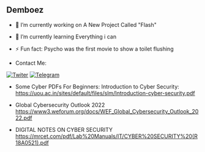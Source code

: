 ## Demboez
- 🔭 I’m currently working on A New Project Called "Flash"

- 🌱 I’m currently learning Everything i can

- ⚡ Fun fact: Psycho was the first movie to show a toilet flushing

- Contact Me:

[![Twiter](https://img.shields.io/badge/Twitter-1DA1F2?style=for-the-badge&logo=twitter&logoColor=white)](https://twitter.com/demboez)
[![Telegram](https://img.shields.io/badge/Telegram-2CA5E0?style=for-the-badge&logo=telegram&logoColor=white)](https://t.me/demboez)



- Some Cyber PDFs For Beginners:
Introduction to Cyber Security:
https://uou.ac.in/sites/default/files/slm/Introduction-cyber-security.pdf

- Global Cybersecurity Outlook 2022
https://www3.weforum.org/docs/WEF_Global_Cybersecurity_Outlook_2022.pdf

- DIGITAL NOTES ON CYBER SECURITY
https://mrcet.com/pdf/Lab%20Manuals/IT/CYBER%20SECURITY%20(R18A0521).pdf

